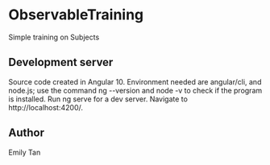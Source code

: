 # ObservableTraining
Simple training on Subjects

## Development server
Source code created in Angular 10. 
Environment needed are angular/cli, and node.js; use the command ng --version and node -v to check if the program is installed. 
Run ng serve for a dev server. Navigate to http://localhost:4200/. 

## Author
Emily Tan